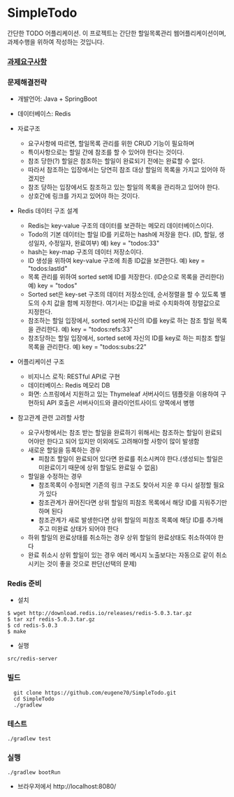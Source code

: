 # SimpleTodo
간단한 TODO 어플리케이션.
이 프로젝트는 간단한 할일목록관리 웹어플리케이션이며, 과제수행을 위하여 작성하는 것입니다.

### [과제요구사항](requirements.md)

### 문제해결전략
* 개발언어: Java + SpringBoot
* 데이터베이스: Redis

* 자료구조
  - 요구사항에 따르면, 할일목록 관리를 위한 CRUD 기능이 필요하며
  - 특이사항으로는 할일 간에 참조를 할 수 있어야 한다는 것이다.
  - 참조 당한(?) 할일은 참조하는 할일이 완료되기 전에는 완료할 수 없다.
  - 따라서 참조하는 입장에서는 당연히 참조 대상 할일의 목록을 가지고 있어야 하겠지만
  - 참조 당하는 입장에서도 참조하고 있는 할일의 목록을 관리하고 있어야 한다.
  - 상호간에 링크를 가지고 있어야 하는 것이다.

* Redis 데이터 구조 설계
  - Redis는 key-value 구조의 데이터를 보관하는 메모리 데이터베이스이다.
  - Todo의 기본 데이터는 할일 ID를 키로하는 hash에 저장을 한다. (ID, 할일, 생성일자, 수정일자, 완료여부) 예) key = "todos:33"
  - hash는 key-map 구조의 데이터 저장소이다.
  - ID 생성을 위하여 key-value 구조에 최종 ID값을 보관한다. 예) key = "todos:lastId"
  - 목록 관리를 위하여 sorted set에 ID를 저장한다. (ID순으로 목록을 관리한다) 예) key = "todos"
  - Sorted set은 key-set 구조의 데이터 저장소인데, 순서정렬을 할 수 있도록 별도의 수치 값을 함께 지정한다. 여기서는 ID값을 바로 수치화하여 정렬값으로 지정한다.
  - 참조하는 할일 입장에서, sorted set에 자신의 ID를 key로 하는 참조 할일 목록을 관리한다. 예) key = "todos:refs:33"
  - 참조당하는 할일 입장에서, sorted set에 자신의 ID를 key로 하는 피참조 할일 목록을 관리한다. 예) key = "todos:subs:22"
 
* 어플리케이션 구조
  - 비지니스 로직: RESTful API로 구현
  - 데이터베이스: Redis 메모리 DB
  - 화면: 스프링에서 지원하고 있는 Thymeleaf 서버사이드 템플릿을 이용하여 구현하되 API 호출은 서버사이드와 클라이언트사이드 양쪽에서 병행

* 참고관계 관련 고려할 사항
  - 요구사항에서는 참조 받는 할일을 완료하기 위해서는 참조하는 할일이 완료되어야만 한다고 되어 있지만 이외에도 고려해야할 사항이 많이 발생함
  - 새로운 할일을 등록하는 경우
    - 피참조 할일이 완료되어 있다면 완료를 취소시켜야 한다.(생성되는 할일은 미완료이기 때문에 상위 할일도 완료일 수 없음)
  - 할일을 수정하는 경우
    - 참조목록이 수정되면 기존의 링크 구조도 찾아서 지운 후 다시 설정할 필요가 있다
    - 참조관계가 끊어진다면 상위 할일의 피참조 목록에서 해당 ID를 지워주기만 하며 된다
    - 참조관계가 새로 발생한다면 상위 할일의 피참조 목록에 해당 ID를 추가해주고 미완료 상태가 되어야 한다
  - 하위 할일의 완료상태를 취소하는 경우 상위 할일의 완료상태도 취소하여야 한다
  - 완료 취소시 상위 할일이 있는 경우 에러 메시지 노출보다는 자동으로 같이 취소시키는 것이 좋을 것으로 판단(선택의 문제)
  

### Redis 준비

* 설치
~~~
$ wget http://download.redis.io/releases/redis-5.0.3.tar.gz
$ tar xzf redis-5.0.3.tar.gz
$ cd redis-5.0.3
$ make
~~~

* 실행
~~~
src/redis-server
~~~

### 빌드

~~~
  git clone https://github.com/eugene70/SimpleTodo.git
  cd SimpleTodo
  ./gradlew
~~~

### 테스트

~~~
./gradlew test
~~~

### 실행

~~~
./gradlew bootRun
~~~

* 브라우저에서 http://localhost:8080/
  
  
  
  
